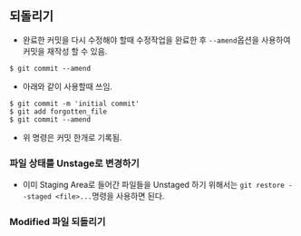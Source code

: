 ## 되돌리기
- 완료한 커밋을 다시 수정해야 할때 수정작업을 완료한 후 ```--amend```옵션을 사용하여 커밋을 재작성 할 수 있음.
```console
$ git commit --amend
```
- 아래와 같이 사용할때 쓰임.
```console
$ git commit -m 'initial commit'
$ git add forgotten_file
$ git commit --amend
```
- 위 명령은 커밋 한개로 기록됨.

### 파일 상태를 Unstage로 변경하기
- 이미 Staging Area로 들어간 파일들을 Unstaged 하기 위해서는 ```git restore --staged <file>...```명령을 사용하면 된다.

### Modified 파일 되돌리기
